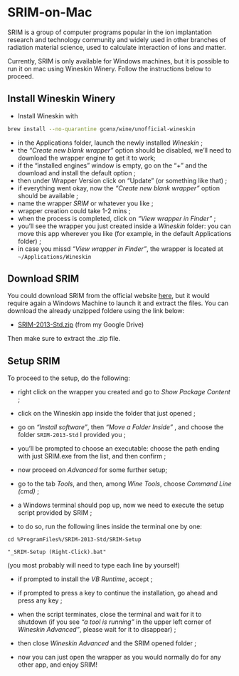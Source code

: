 # SRIM-on-Mac

SRIM is a group of computer programs popular in the ion implantation research and technology community and widely used in other branches of radiation material science, used to calculate interaction of ions and matter.

Currently, SRIM is only available for Windows machines, but it is possible to run it on mac using Wineskin Winery. Follow the instructions below to proceed.

## Install Wineskin Winery

- Install Wineskin with 
```bash
brew install --no-quarantine gcenx/wine/unofficial-wineskin
```
- in the Applications folder, launch the newly installed *Wineskin* ;
- the *“Create new blank wrapper”* option should be disabled, we’ll need to download the wrapper engine to get it to work;
- if the “installed engines” window is empty, go on the “+” and the download and install the default option ;
- then under Wrapper Version click on “Update” (or something like that) ;
- if everything went okay, now the *“Create new blank wrapper”* option should be available ;
- name the wrapper *SRIM* or whatever you like ;
- wrapper creation could take 1-2 mins ;
- when the process is completed, click on *“View wrapper in Finder”* ;
- you’ll see the wrapper you just created inside a *Wineskin* folder: you can move this app wherever you like (for example, in the default Applications folder) ;
- in case you missd  *“View wrapper in Finder”*, the wrapper is located at ```~/Applications/Wineskin```

## Download SRIM

You could download SRIM from the official website [here](http://www.srim.org), but it would require again a Windows Machine to launch it and extract the files. You can download the already unzipped foldere using the link below:

- [SRIM-2013-Std.zip](https://drive.google.com/file/d/1J2ukPoioqhS_U1I3yUz8RLLQTmOE3VtP/view?usp=sharing) (from my Google Drive)

Then make sure to extract the .zip file.

## Setup SRIM

To proceed to the setup, do the following:

- right click on the wrapper you created and go to *Show Package Content* ;

- click on the Wineskin app inside the folder that just opened ;

- go on *“Install software”*, then *“Move a Folder Inside”* , and choose the folder ```SRIM-2013-Std``` I provided you ;

- you’ll be prompted to choose an executable: choose the path ending with just SRIM.exe from the list, and then confirm ;

- now proceed on *Advanced* for some further setup;

- go to the tab *Tools*, and then, among *Wine Tools*, choose *Command Line (cmd)* ;

- a Windows terminal should pop up, now we need to execute the setup script provided by SRIM ;

- to do so, run the following lines inside the terminal one by one:
```batch
cd %ProgramFiles%/SRIM-2013-Std/SRIM-Setup
```
```batch
"_SRIM-Setup (Right-Click).bat"
```

  (you most probably will need to type each line by yourself)

- if prompted to install the *VB Runtime*, accept ;

- if prompted to press a key to continue the installation, go ahead and press any key ;

- when the script terminates, close the terminal and wait for it to shutdown (if you see *“a tool is running”* in the upper left corner of *Wineskin Advanced”*, please wait for it to disappear) ;

- then close *Wineskin Advanced* and the SRIM opened folder ;

- now you can just open the wrapper as you would normally do for any other app, and enjoy SRIM!


